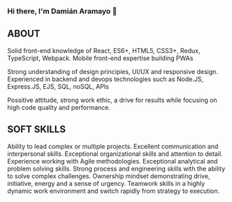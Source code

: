 ### Hi there, I'm Damián Aramayo 👋

## ABOUT

Solid front-end knowledge of React, ES6+, HTML5, CSS3+, Redux, TypeScript, Webpack.
Mobile front-end expertise building PWAs

Strong understanding of design principies, UI/UX and responsive design.
Experienced in backend and devops technologies such as
Node.JS, Express.JS, EJS, SQL, noSQL, APIs

Possitive attitude, strong work ethic, a drive for results while focusing on high code quality and performance.

## SOFT SKILLS

Ability to lead complex or multiple projects.
Excellent communication and interpersonal skills.
Exceptional organizational skills and attention to detail.
Experience working with Agile methodologies.
Exceptional analytical and problem solving skills.
Strong process and engineering skills with the ability to solve complex challenges.
Ownership mindset demonstrating drive, initiative, energy and a sense of urgency.
Teamwork skills in a highly dynamic work environment and switch rapidly from strategy to execution.
